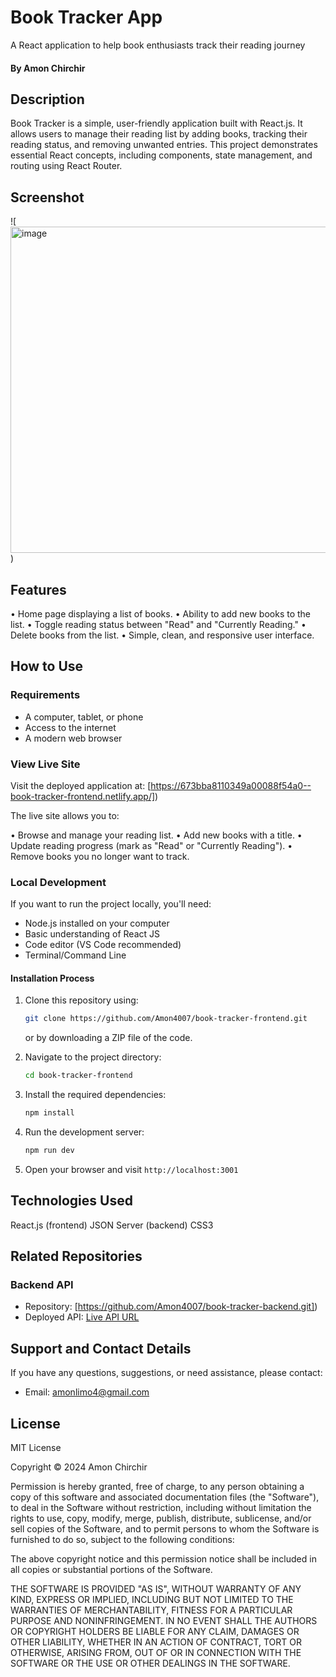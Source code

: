 # Book Tracker App

A React application to help book enthusiasts track their reading journey
#### By **Amon Chirchir**

## Description
Book Tracker is a simple, user-friendly application built with React.js. It allows users to manage their reading list by adding books, tracking their reading status, and removing unwanted entries. This project demonstrates essential React concepts, including components, state management, and routing using React Router.

## Screenshot

![<img width="522" alt="image" src="https://github.com/user-attachments/assets/3b18a05a-1139-4bec-bdc9-8714698aec5f">
)

## Features

•	Home page displaying a list of books.
•	Ability to add new books to the list.
•	Toggle reading status between "Read" and "Currently Reading."
•	Delete books from the list.
•	Simple, clean, and responsive user interface.


## How to Use

### Requirements

- A computer, tablet, or phone
- Access to the internet
- A modern web browser

### View Live Site

Visit the deployed application at: [https://673bba8110349a00088f54a0--book-tracker-frontend.netlify.app/])

The live site allows you to:

•	Browse and manage your reading list.
•	Add new books with a title.
•	Update reading progress (mark as "Read" or "Currently Reading").
•	Remove books you no longer want to track.


### Local Development

If you want to run the project locally, you'll need:

- Node.js installed on your computer
- Basic understanding of React JS
- Code editor (VS Code recommended)
- Terminal/Command Line

#### Installation Process

1. Clone this repository using:

   ```bash
   git clone https://github.com/Amon4007/book-tracker-frontend.git
   ```

   or by downloading a ZIP file of the code.

2. Navigate to the project directory:

   ```bash
   cd book-tracker-frontend  
   ```

3. Install the required dependencies:

   ```bash
   npm install
   ```

4. Run the development server:

   ```bash
   npm run dev
   ```

5. Open your browser and visit `http://localhost:3001`

## Technologies Used

React.js (frontend)
JSON Server (backend)
CSS3


## Related Repositories

### Backend API

- Repository: [https://github.com/Amon4007/book-tracker-backend.git])
- Deployed API: [Live API URL](https://book-tracker-backend-gvqw.onrender.com)

## Support and Contact Details

If you have any questions, suggestions, or need assistance, please contact:

- Email: <amonlimo4@gmail.com>

## License

MIT License

Copyright &copy; 2024 Amon Chirchir

Permission is hereby granted, free of charge, to any person obtaining a copy of this software and associated documentation files (the "Software"), to deal in the Software without restriction, including without limitation the rights to use, copy, modify, merge, publish, distribute, sublicense, and/or sell copies of the Software, and to permit persons to whom the Software is furnished to do so, subject to the following conditions:

The above copyright notice and this permission notice shall be included in all copies or substantial portions of the Software.

THE SOFTWARE IS PROVIDED "AS IS", WITHOUT WARRANTY OF ANY KIND, EXPRESS OR IMPLIED, INCLUDING BUT NOT LIMITED TO THE WARRANTIES OF MERCHANTABILITY, FITNESS FOR A PARTICULAR PURPOSE AND NONINFRINGEMENT. IN NO EVENT SHALL THE AUTHORS OR COPYRIGHT HOLDERS BE LIABLE FOR ANY CLAIM, DAMAGES OR OTHER LIABILITY, WHETHER IN AN ACTION OF CONTRACT, TORT OR OTHERWISE, ARISING FROM, OUT OF OR IN CONNECTION WITH THE SOFTWARE OR THE USE OR OTHER DEALINGS IN THE SOFTWARE.
